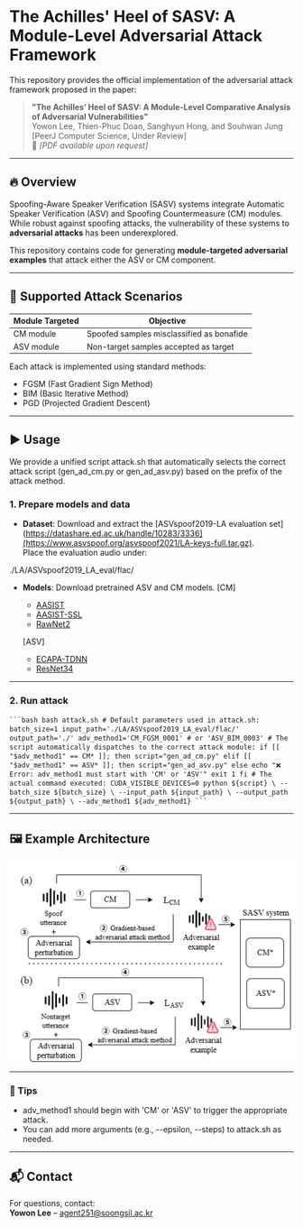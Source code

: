 # The Achilles' Heel of SASV: A Module-Level Adversarial Attack Framework

This repository provides the official implementation of the adversarial attack framework proposed in the paper:

> **"The Achilles’ Heel of SASV: A Module-Level Comparative Analysis of Adversarial Vulnerabilities"**  
> Yowon Lee, Thien-Phuc Doan, Sanghyun Hong, and Souhwan Jung  
> [PeerJ Computer Science, Under Review]  
> 📄 *[PDF available upon request]*

---

## 🔥 Overview

Spoofing-Aware Speaker Verification (SASV) systems integrate Automatic Speaker Verification (ASV) and Spoofing Countermeasure (CM) modules. While robust against spoofing attacks, the vulnerability of these systems to **adversarial attacks** has been underexplored.

This repository contains code for generating **module-targeted adversarial examples** that attack either the ASV or CM component.

---

## 🧪 Supported Attack Scenarios

| Module Targeted | Objective |
|------------------|-----------|
| CM module | Spoofed samples misclassified as bonafide |
| ASV module | Non-target samples accepted as target |

Each attack is implemented using standard methods:
- FGSM (Fast Gradient Sign Method)
- BIM (Basic Iterative Method)
- PGD (Projected Gradient Descent)

---
## ▶️ Usage

We provide a unified script attack.sh that automatically selects the correct attack script (gen_ad_cm.py or gen_ad_asv.py) based on the prefix of the attack method.

### 1. Prepare models and data

- **Dataset**: Download and extract the [ASVspoof2019-LA evaluation set](https://datashare.ed.ac.uk/handle/10283/3336](https://www.asvspoof.org/asvspoof2021/LA-keys-full.tar.gz).  
  Place the evaluation audio under:

  
./LA/ASVspoof2019_LA_eval/flac/


- **Models**: Download pretrained ASV and CM models.
  [CM]
  - [AASIST](https://github.com/clovaai/aasist.git)
  - [AASIST-SSL](https://dl.fbaipublicfiles.com/fairseq/wav2vec/xlsr2_300m.pt)
  - [RawNet2](https://github.com/asvspoof-challenge/2021/blob/main/LA/Baseline-RawNet2/README.md)
    
  [ASV]
  - [ECAPA-TDNN](https://github.com/TaoRuijie/ECAPA-TDNN.git)
  - [ResNet34](https://github.com/eurecom-asp/sasv-joint-optimisation.git)

---

### 2. Run attack

<pre><code>```bash bash attack.sh # Default parameters used in attack.sh: batch_size=1 input_path='./LA/ASVspoof2019_LA_eval/flac/' output_path='./' adv_method1='CM_FGSM_0001' # or 'ASV_BIM_0003' # The script automatically dispatches to the correct attack module: if [[ "$adv_method1" == CM* ]]; then script="gen_ad_cm.py" elif [[ "$adv_method1" == ASV* ]]; then script="gen_ad_asv.py" else echo "❌ Error: adv_method1 must start with 'CM' or 'ASV'" exit 1 fi # The actual command executed: CUDA_VISIBLE_DEVICES=0 python ${script} \ --batch_size ${batch_size} \ --input_path ${input_path} \ --output_path ${output_path} \ --adv_method1 ${adv_method1} ``` </code></pre>

---

## 🖼️ Example Architecture

![SASV Attack Pipeline](figures/fig1.png)

---

### 📌 Tips

- adv_method1 should begin with 'CM' or 'ASV' to trigger the appropriate attack.
- You can add more arguments (e.g., --epsilon, --steps) to attack.sh as needed.

---

## 📬 Contact

For questions, contact:  
**Yowon Lee** – agent251@soongsil.ac.kr